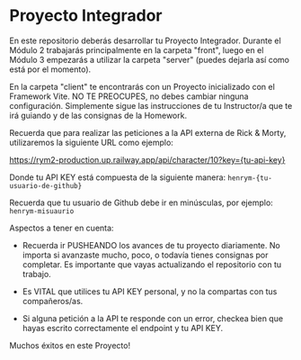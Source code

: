 # Proyecto Integrador

En este repositorio deberás desarrollar tu Proyecto Integrador. Durante el Módulo 2 trabajarás principalmente en la carpeta "front", luego en el Módulo 3 empezarás a utilizar la carpeta "server" (puedes dejarla así como está por el momento).

En la carpeta "client" te encontrarás con un Proyecto inicializado con el Framework Vite. NO TE PREOCUPES, no debes cambiar ninguna configuración. Simplemente sigue las instrucciones de tu Instructor/a que te irá guiando y de las consignas de la Homework.

Recuerda que para realizar las peticiones a la API externa de Rick & Morty, utilizaremos la siguiente URL como ejemplo:

https://rym2-production.up.railway.app/api/character/10?key={tu-api-key}

Donde tu API KEY está compuesta de la siguiente manera: `henrym-{tu-usuario-de-github}`

Recuerda que tu usuario de Github debe ir en minúsculas, por ejemplo: `henrym-misuaurio`

Aspectos a tener en cuenta:

- Recuerda ir PUSHEANDO los avances de tu proyecto diariamente. No importa si avanzaste mucho, poco, o todavía tienes consignas por completar. Es importante que vayas actualizando el repositorio con tu trabajo.

- Es VITAL que utilices tu API KEY personal, y no la compartas con tus compañeros/as. 

- Si alguna petición a la API te responde con un error, checkea bien que hayas escrito correctamente el endpoint y tu API KEY.

Muchos éxitos en este Proyecto! 
